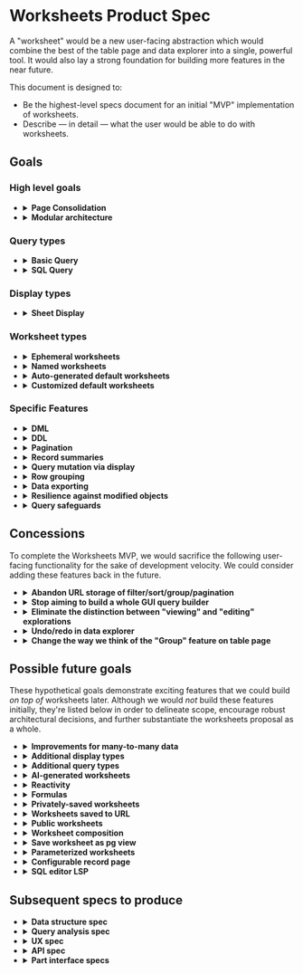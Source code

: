 # Worksheets Product Spec

A "worksheet" would be a new user-facing abstraction which would combine the best of the table page and data explorer into a single, powerful tool. It would also lay a strong foundation for building more features in the near future.

This document is designed to:

- Be the highest-level specs document for an initial "MVP" implementation of worksheets.
- Describe — in detail — what the user would be able to do with worksheets.

## Goals

### High level goals

- <details>
    <summary><b>Page Consolidation</b></summary>

    ---

    Worksheets would unify the table page and the data explorer into a single abstraction with (almost) all the features of both.

    Rationale:
    
    - Currently, there are things you can do in the table page but _not_ the data explorer. For example: edit cells, display record summaries, group rows visually, filter/sort via column header cells, modify display options, drag to re-order columns, and more.
    - Likewise there are things you can do in the data explorer but can't do in the table page. For example: view columns from related tables, summarize data, hide columns, save view settings, and more.
    - Many of the above features would be very useful in combination. For example: view columns from related tables _and_ edit cells.

    ---
    </details>


- <details>
    <summary><b>Modular architecture</b></summary>

    ---

    The worksheet system would be split into two polymorphic parts: the "query" and the "display". One worksheet would always have one query and one display, but each part could be swapped out for a different part of the same type.

    Query types could hypothetically be:

    - A simplistic GUI with filtering and sorting akin to the table page
    - An SQL editor
    - An AI query generator with natural language input
    - An elaborate GUI query builder with a rich drag-and-drop interface

    Display types could hypothetically be:

    - A sheet view akin to the table page, where users can perform data entry
    - An interactive scatter plot, allowing you to click on dots to see/edit more fields
    - A calendar view of data, allowing you to input data too
    - A map view displaying GIS data

    The user would be able to **combine any query type with any display type**.

    Rationale:
    
    - This loosely-coupled architecture would pave the road for a future where we can rapidly develop additional query types and display types by building them in isolation.
    - With more query types and display types in the future, multiplicative combinations would make the worksheets system incredibly powerful.

    For the worksheets MVP, we'd would implement two query types **Basic** and **SQL**, plus one display type: **Sheet**.
    
    ---
    </details>

### Query types

- <details>
    <summary><b>Basic Query</b></summary>

    ---

    The Basic Query would be the "easy to use" query option — and the default query type for a new worksheet.
    
    Like the data explorer:

    - You would choose a **base table** and set of **result columns**.
    - You could choose result columns from the base table or any **related tables** (via forward or reverse FKs).

    Unlike the data explorer:

    - There would be **no limit on the number of FK relationships** used to traverse related tables when selecting result columns.
    - **One-to-many data would require aggregation**. For example if your base table is Authors, you could add `"Books".id`, but you'd need to choose an aggregation function like `count` or `array_agg`. If your base is Books, then you'd be able to add the related author's `"First Name"` column in a straightforward manner, without any option to add aggregation.
    - Within the list of result columns, you would be able to **rearrange the columns** after adding them. Note that this is in the _query_, not the display. Imagine a UI similar to our current record summary template builder — it allows your to drag to re-order the columns you've chosen.
    - The user would have the ability to imperatively **add all remaining columns from the base table** via a button or menu option. This action would look at the base table's columns in PostgreSQL and append any missing columns into the query's set of result columns.

    Like the table page:
    
    - It would allow you to perform simple filtering and sorting (on any result column) via a GUI.

    Unlike the table page:

    - There would be no "Group" option. This functionality would be moved to the Sheet display instead. It's described in more detail within the "Row Grouping" feature below.

    Additionally:

    - You would be able to convert any Basic Query into an SQL Query.
    - You would be able to set aliases for columns to assign names to them within the worksheet. This feature is necessary to disambiguate identically-named columns from related tables.
    - The interface would make it hard (but not impossible) to define a query which lacks the primary key column(s). This is to guide the user towards a query that will allow DML (explained more below). The precise UX is TBD, but here's one way it could work... After the user selects a base table, Mathesar would automatically add the pk (or unique) column(s). If the user later chooses to remove those columns from the query, Mathesar would display a confirmation dialog first in order to explain that DML would not be possible with no identifying columns. However we design the UX, the point is: there would be some additional grease for the idiomatic path (where pk columns are included) and additional friction for the idiosyncratic path (where pk columns are excluded).

    ---
    </details>

- <details>
    <summary><b>SQL Query</b></summary>

    ---

    The SQL Query type would allow users to manually enter SQL into Mathesar.

    You would _not_ be able to convert an SQL query into a Basic query.

    Rationale:

    - Users have upvoted our [SQL roadmap discussion](https://github.com/mathesar-foundation/mathesar/discussions/2277)
    - One user [said](https://github.com/mathesar-foundation/mathesar/discussions/3550#discussioncomment-9185862) _"i would be satisfied if the Data Explorer required you to use raw SQL to construct queries"_ and also gave some [example queries](https://github.com/mathesar-foundation/mathesar/discussions/3532#discussioncomment-9153129).
    - With the worksheets system supporting SQL, we'd have a solid foundation to build other query types later by building things that _generate_ SQL, for example natural language querying via LLM.

    ---
    </details>

### Display types

- <details>
    <summary><b>Sheet Display</b></summary>

    ---

    The Sheet display type would function similar to the sheet interface on the table page, ideally with a minimal amount of regression in functionality. (More of its features are described within separate "goals" below.)

    The Sheet would have the following user-editable configuration:

    - Display options for all columns (mirroring the column metadata we currently have)
    - Customized column widths
    - Record summary configuration for FK columns (described in more detail below)

    ---
    </details>

### Worksheet types

- <details>
    <summary><b>Ephemeral worksheets</b></summary>

    ---

    Similar to explorations, the user should be able to build a worksheet and use all of its features _without_ saving it.

    ---
    </details>

- <details>
    <summary><b>Named worksheets</b></summary>

    ---

    Similar to explorations, the user should be able to **save** a worksheet. 
    
    - Each saved worksheet would:
        - live inside a schema.
        - have a name, unique among all the worksheets within the same schema.
    - All database collaborators would be able to modify the definition of saved worksheets and re-save them.
    - It would not be possible to move the worksheet to a different schema.
    - The worksheet interface would visually indicate the save status to users, making it clear whether the definition of a saved worksheet has been modified since it was last saved.
    - On the Schema page, Mathesar would list Saved Worksheets instead of explorations.

    Unlike explorations:

    - The user would also have the option to save worksheet changes _as a new worksheet_.

    ---
    </details>

- <details>
    <summary><b>Auto-generated default worksheets</b></summary>

    ---

    The Worksheets MVP project would replace the current Table Page with a worksheet interface.
    
    Here is how it would work:

    - The Schema Page would still show a list of tables (as it currently does).
    - Clicking on a table within the list would open the "Default Worksheet" for that table.
    - The default worksheet would begin as an auto-generated worksheet having:
        - A **Basic Query** with:
            - All columns in the table, in the order from PostgreSQL.
            - No filter conditions
            - One sort condition applied on the primary key if possible
        - A **Sheet Display** with default configuration
    - The user would be able to freely modify the auto-generated worksheet, with their changes triggering the "unsaved changes" visual indicator.
    - With any unsaved changes, the user would be able to save the auto-generated worksheet as a new _named worksheet_.
    - With _certain types of unsaved changes_, the user would also be able to save their changes by updating the default worksheet to a _customized default worksheet_. Mathesar would only allow this action when the query:
        - contains all the columns in the base table and no more
        - has no filter conditions
        - has no column aliases

    ---
    </details>

- <details>
    <summary><b>Customized default worksheets</b></summary>

    ---

    Customized default worksheets would be opened by clicking on a table, just like an auto-generated default worksheet. To the user, the two kinds of worksheets would appear identical. But the _customized_ default worksheet would be a _saved_ worksheet. Just, instead of being saved with a name, it would be saved by association to a table.
    
    Customized default worksheets would serve as a metadata container, allowing the worksheet system to entirely replace our current column metadata and replace some of our current table metadata.

    ---
    </details>

### Specific Features

- <details>
    <summary><b>DML</b></summary>

    ---

    Within the some display types, the user should be able to **edit data**.
    
    - For example, with the Sheet display type, the user should be able to add records, delete records, and edit cells.
    - This should be possible regardless of the query type. So for example, the user should be able to query via SQL and then edit cells.
    - The worksheet system will thus need a mechanism to trace down the origins of each cell _regardless of the query type_.
    - Other (future) display types might implement data modification too, for example a calendar view in which people can add/edit events. So the data origin tracing mechanism needs to be general-purpose enough to work with polymorphic queries and displays.
    - Not all cells necessarily need to be editable. The more we can make editable, the better, but some are obviously impossible, and that's okay.

    ---
    </details>

- <details>
    <summary><b>DDL</b></summary>

    ---

    From the Sheet display, we should support the same DDL operations that the table page currently supports. This means the display needs to understand the origin of each column so that it can modify it.

    There are a great deal of UX problems to solve here. For example... How do we communicate the difference between removing a column from the query and dropping the column from an underlying table? Same question for inserting. Subsequent specs will answer UX questions like these.

    This means that, for the worksheets MVP, we would not attempt to build some sort of schema-level UI for DDL operations. Instead, Mathesar's means of DDL would be a worksheet with a Sheet display.

    ---
    </details>

- <details>
    <summary><b>Pagination</b></summary>

    ---

    Control over pagination would be delegated to the _display_ — not the _query_. 
    
    This design has the following implications:
    
    - In order to send a final query to PostgreSQL, the worksheet system would combine the query's definition (potentially raw SQL) with the pagination set in the display. From an implementation perspective, this would be feasible by wrapping the query in a CTE and applying LIMIT/OFFSET outside the CTE.
    - All display types would need to implement their own pagination UI.

    A user would also be free to write their own SQL with LIMIT/OFFSET statements, but the worksheet system would make to attempt to strip them or present them in the UI. The display pagination would be applied on top of any LIMIT/OFFSET present in the user-defined SQL.

    ---
    </details>

- <details>
    <summary><b>Record summaries</b></summary>

    ---

    Like the current table page, the Sheet display would:

    - Be capable of displaying record summaries for FK columns.
    - Allow the user to configure the record summary template.

    Additionally, the Sheet display would also:

    - Allow users to configure the record summary template on a _per-column_ basis, rather than _per-table_. Configuring it _per-table_ would no longer be possible.
    - Allow users to disable record summary display on a per-column basis, displaying the raw values instead.

    Notes:

    - The record summary configuration would be stored inside the Sheet configuration inside the worksheet.
    - Record summary configuration is more than just a display option because it affects what we need to send to PostgreSQL. So, somewhat like pagination, the worksheet system would delegate control over record summaries to the _display_. The display would be responsible for informing the worksheet about the record summaries it needs, and the worksheet would combine that information with the query definition to formulate a full query to send to PostgreSQL
    
    Other changes:

    - With the record summary template being moved to storage per-column instead of per-table, the only place left that we'd need to use per-table record summaries is on the record page. On that page we use the record summary to generate the page title. To allow the user to still configure the template on a per-table basis, we'd add a mechanism to the record page for doing so. And to store this configuration, we'd continue using our the record summary template field in our TableMetadata model.

    ---
    </details>

- <details>
    <summary><b>Query mutation via display</b></summary>

    ---

    The worksheet container would have a mechanism to allow some small query mutations to be performed _via the display_. Only certain query types and certain display types would support query mutation via display. For the worksheets MVP, it would be the Basic Query and the Sheet Display.

    Here are the cases we need to handle for the MVP:

    - Re-ordering query columns via drag-and-drop on column headers in display.
    - Remove query column via context menu in display
    - Add/remove filter/sort conditions via context menu in display

    To reiterate: these features would only be available when the query is a Basic query. With an SQL query, the user would need to manually edit the SQL to accomplish these tasks.

    ---
    </details>

- <details>
    <summary><b>Row grouping</b></summary>

    ---

    The Sheet display would have a "Group" feature similar to the "Group" feature on the current table page.
    
    But it would **differ** in some important ways:

    - **Pagination would be inside groups** (rather than groups inside pagination). The default page size per group would be 20.
    - The list of groups (within the root level or a parent group) would also be paginated, with the default page size again being 20.
    - Groups would be **collapsible**.
    - With multiple grouping columns applied, the groups would be **nested**, allowing them to be collapsed and expanded at multiple levels.
    - With all of the grouping columns being writable via DML, each **group would have its own "Add Record" button**. This would  allow the user to insert a record directly into a group. (Groups would not have their own placeholder row though — just a button.)
    - The sorting of groups would be specified per-grouping-column, either ascending (default) or descending.
    - The user would be able to collapse or expand all sibling groups together. This would not affect parents, children, or cousins.
    - Depending on the implementation we choose, it might be necessary to place a cap on the _depth_ of grouping, perhaps setting a maximum of three levels deep.
    - The grouping definition UI would allow the user to re-arrange the grouping columns (similar the re-arranging currently implemented for sorting columns).


    Rationale:

    - The above design would offer a far superior UX to our current Group feature. Much of our current grouping logic would need to be re-implemented for worksheets anyway, so it's worth it to take a fresh look at the overall structure of this feature in order to improve it.

    ---
    </details>

- <details>
    <summary><b>Data exporting</b></summary>

    ---

    Data export functionality would be delegated to the display.

    The Sheet display would offer a data export feature similar to our current table export, but it would not be available when row grouping is enabled.

    Other (future) display types might implement their own export capabilities, for example exporting a chart to SVG, PNG, or PDF format.

    ---
    </details>

- <details>
    <summary><b>Resilience against modified objects</b></summary>

    ---

    "Resilience" here means: if the database structure changes outside of Mathesar, nothing breaks inside of Mathesar.

    Currently, Mathesar has the following resilience characteristics:

    > - ✅ Added columns
    >     - Good because Mathesar displays new columns where the user would expect — in the table page
    > - ✅ Dropped columns, with the table page
    > - ❌ Dropped columns, with the data explorer
    >     - Bad because a if a dropped column is referenced within an exploration, the whole exploration breaks, leaving the user no way to recover it.
    > - ❌ Dropped tables, with the data explorer
    >     - Bad for the same reason as dropped columns
    > - ✅ Renamed columns
    > - ✅ Renamed tables
    > - ❌ Column attnum modification
    >     - E.g. if a data migration tool adds a new column instead of changing the type of an existing column, the column won't be included in a record summary template, even if it has the same name as before. This is because we use attnums to reference columns.
    > - ❌ OID modification
    >     - E.g. if a table is exported via pg_dump and re-imported it will get a new OID, breaking URLs to the table, explorations using the table, and table-level metadata.
    
    For Worksheets, the data structures we choose will affect the resilience characteristics. And because those data structures are beyond the scope of this spec, we do not specify the exact resilience characteristics for Worksheets just yet. But it should be a high priority to design the algorithms and data structures so as to **avoid regressions in resilience**. If we can _improve_ resilience too, then great!

    Notable considerations

    - When a new **column is added** to a table:
        - Ephemeral worksheets and named worksheets should remain unaffected, requiring users to manually add the new column before they see its data.
            - In some cases, users might not expect this behavior. For example if they begin with a default worksheet, resize a column, then save a new named worksheet, the named worksheet won't get new columns added to it. Thus, we could employ the following mitigation strategies to help give users the correct expectations. When saving a default worksheet as a named worksheet, the UI would make this "new-column" behavior clear to users. When adding a new column to a table, the UI would also mention this behavior.
        - Auto-generated default worksheets would automatically see the new column when generated.
        - Customized default worksheets are trickier... Since the default worksheet serves as a representation of the table, the new column _must_ display automatically. But a customized worksheet already holds state which lists columns. To solve this source-of-truth problem,  Mathesar would reconcile the worksheet's columns with the PostgreSQL columns before loading a customized default worksheet. If the worksheet is missing a column, then the new column would be added and the customized default worksheet would be updated before it is loaded. The user would see the new column, and all changes would be saved already.

    - When a **column is dropped**:
        - We need to make sure that a customized default worksheet for the table doesn't break!
        - So within a customized default worksheet, the reconciliation process described above for _added_ columns should also be implemented for _dropped_ columns.
        - Plus, we might be able to easily apply the same dropped-column reconciliation logic to _named_ worksheets too. But it could require more consideration. If a dropped column is referenced within a filter condition, it might not be appropriate to automatically remove it.
    
    - Resilience for display configuration
        - The worksheet's _display_ will also need some level of resilience against changes to the worksheet's _query_. For example, if the user has given a column a custom width (in the display), it would be great if we could maintain that customization even in the face of changes to the column's alias and/or ordering index (in the query). We may need to get clever to accomplish this! But that same cleverness may well prove useful in handling other resilience scenarios too.

    ---
    </details>

- <details>
    <summary><b>Query safeguards</b></summary>

    ---

    The worksheets system would (for the time being) restrict user-defined SQL to one SELECT statement. And it would ensure (recursively) that any nested statements are SELECT statements as well. This would prevent the user from executing DDL or DML within worksheets. It would (for better or worse) also prevent users from creating temporary tables for their queries.

    Rationale:

    - Although these safeguards would add extra work for us, it seems prudent to move cautiously with a user-facing SQL editor and be careful not to give users too much power at once. Some Mathesar administrators might be comfortable giving their users the ability to edit data through the UI but wary of giving them the ability to do so via SQL.

    ---
    </details>

## Concessions

To complete the Worksheets MVP, we would sacrifice the following user-facing functionality for the sake of development velocity. We could consider adding these features back in the future.

- <details>
    <summary><b>Abandon URL storage of filter/sort/group/pagination</b></summary>

    ---

    Currently, the Table Page has a nice feature to serialize the filter/sort/group/pagination settings into the URL so that you can bookmark or share a link to a table with it being pre-filtered.
    
    We would not attempt to replicate this functionality within the Worksheets MVP.

    ---
    </details>

- <details>
    <summary><b>Stop aiming to build a whole GUI query builder</b></summary>

    ---

    Currently, the Data Explorer attempts to provide a GUI query builder. However, our user testing has demonstrated that it does a very poor job of striking a balance between power and ease of use. It often falls into an uncanny valley between the two, being underpowered and too difficult to use.

    In the worksheets MVP, the "Basic Query" would offer ease of use, and the "SQL Query" would offer power.

    ---
    </details>

- <details>
    <summary><b>Eliminate the distinction between "viewing" and "editing" explorations</b></summary>

    ---

    Currently, the Data Explorer has separate pages for viewing vs editing a saved exploration.

    In the worksheets MVP, there would be no separate "view" page. It would just be one page where the user can run the worksheet and edit its definition.

    ---
    </details>

- <details>
    <summary><b>Undo/redo in data explorer</b></summary>

    ---

    Currently, the Data Explorer has "Undo" and "Redo" buttons which alter the exploration definition. For simplicity's sake the Worksheets MPV would not have this feature.

    ---
    </details>

- <details>
    <summary><b>Change the way we think of the "Group" feature on table page</b></summary>

    ---

    The "Group" feature currently available on the table page would change a bit in behavior. This would likely be a net-win but could potentially result in some minor regressions in functionality depending on the final implementation.

    ---
    </details>


## Possible future goals

These hypothetical goals demonstrate exciting features that we could build _on top of_ worksheets later. Although we would _not_ build these features initially, they're listed below in order to delineate scope, encourage robust architectural decisions, and further substantiate the worksheets proposal as a whole.

- <details>
    <summary><b>Improvements for many-to-many data</b></summary>

    ---

    Back in late 2023, conversations about worksheets actually grew out of conversations about improving user flows and experience for many-to-many data! Here is how worksheets could lay a groundwork for such improvements:

    - We could have a new "multi-record" _cell_ type which the Sheet would display whenever it sees a column defined as an `array_agg` of primary key cells. (As currently spec'ed, the user would be able to produce such columns via the Basic query or the SQL query.) The multi-record cell would work as follows:
    - It would allow the user to _view_ by displaying multiple record summaries as pills. Possibly the user could also expand the view to see more details in a modal.
    - It would allow the user to _edit_ by adding or removing records. These edits would result in INSERT/DELETE statements.

    ---
    </details>

- <details>
    <summary><b>Additional display types</b></summary>

    ---

    Each of these additional display types would accept their own special configuration to control the mapping between result columns and the rendering of the display. The worksheet container would present that configuration UI to the user within an inspector panel.

    - **Charts and graphs** — e.g. scatter plot, line chart, bar chart, pie char, etc.
    - **Calendar display** — e.g. where the user would be able to move through months or weeks or days, see events, and edit events too
    - **Map display** — The base map would be set via configuration, possibly with API keys used for lookup of base map tiles (e.g. Mapbox, Google). Then the user could configure geometry to display atop the base map by selecting columns from the result set. There could even be mouse interactions to select geometry for more detailed inspection of other fields not displayed on the map.
    - **Card view** — The user could configure fields displayed on the card, plus the action to take when clicking the card.

    ---
    </details>

- <details>
    <summary><b>Additional query types</b></summary>

    ---

    - **GUI query builder** — Perhaps at some point we'd want to take a second stab at building something like the data explorer's GUI query builder — but better. This could be implemented as a drop-in query type.
    - **AI query** — This would take natural language input, combine it with Mathesar's knowledge of the schema, and use an AI model to generate SQL.

    ---
    </details>

- <details>
    <summary><b>AI-generated worksheets</b></summary>

    ---

    In addition to generating SQL from a natural language prompt, Mathesar could offer a feature to generate and entire _worksheet_ from a natural language prompt. For example:

    > Show me a line chart of the number of checkouts per month over the past year. Use separate lines for checkouts at different library branches.

    ---
    </details>

- <details>
    <summary><b>Reactivity</b></summary>

    ---

    Here's a tricky situation... Let's say you have a query like this:

    ```sql
    SELECT
        "Books".id,
        "Books"."Title" AS title,
        "Books"."Author" AS author,
        "Authors"."First Name" AS author_first_name,
        "Authors"."Last Name" AS author_last_name
    FROM "Books"
    LEFT JOIN "Authors" ON "Authors".id = "Books"."Author"
    ```

    In the Sheet, the `author` column would display record summaries by default, because it's an FK column. And it would allow editing via the record selector. Now let's pretend you _modify_ an `author` cell. What should happen to the `author_first_name` and `author_last_name` cells with the row you just edited?

    Ideally those dependent cells would update too, showing you the latest data. But implementing that auto-updating logic is actually somewhat difficult!

    With arbitrary SQL, the worksheet wouldn't necessarily have unique rows, even if each row did have primary keys to allow editing. We could refresh the _entire sheet_, but that could be problematic if other things have changed too — e.g. many rows inserted by another user that throws off the pagination.

    For the Worksheets MPV, we will not worry about auto-updating any dependent cells. The user will need to **manually click a Refresh button to see dependent cells update.**

    Post-MVP, we could spend more time considering this problem and implementing a solution.

    ---
    </details>

- <details>
    <summary><b>Formulas</b></summary>

    ---

    Within the "Basic Query", we could extend the UI for entering filter conditions and result columns by providing a **GUI _expression_ builder**. This would be _much_ easier to design and build than a fully-fledged GUI _query_ builder because the problem is much narrower in scope. So I think we actually _could_ design and implement something with the right mix of power and ease-of-use. It would allow the user to (for example) add a calculated result column which shows the sum of two fields; or filter on two columns being equal to each other.

    ---
    </details>

- <details>
    <summary><b>Privately-saved worksheets</b></summary>

    ---

    In addition to saving worksheets within the group of collaborators, users might want to save worksheets to their own user account. The main use case here would not be "privacy" per set, but rather that people commonly want to experiment or dabble around without cluttering up the workspace of other users.

    ---
    </details>

- <details>
    <summary><b>Worksheets saved to URL</b></summary>

    ---

    The entire worksheet definition could theoretically be serialized into the URL client-side, as we currently do for the filter/sort/group/pagination params. This would allow ephemeral worksheets to be shared via the URL. 
    
    Since the worksheet definition could become quite large, an alternate approach would be to permanently save every worksheet definition within the internal database every time a worksheet is run. We could index it on its hash. Then on the client we could update the URL with a new hash whenever the worksheet definition is modified. This would allow worksheets to _effectively_ be ephemeral (because the user wouldn't need to bother with naming them or finding a place to save them), and the URL would be kept concise for easy sharing.

    ---
    </details>

- <details>
    <summary><b>Public worksheets</b></summary>

    ---

    We could resurrect our killed "public sharing" feature as follows:

    1. We'd have a model in the internal database called `WorksheetShare` with the following fields:

        - `worksheet` - a reference to a saved worksheet
        - `role` - a reference to a saved role password
        - `slug` - (unique) a small text field used to lookup the share.

    1. When anonymous visit a URL with the slug, the worksheet would be rendered and the user would be given access to it through the corresponding PostgreSQL role.

    This could even allow people to set up anonymously _writable_ worksheets! So we'd need to UI to warn people of the implications here.

    The worksheet _definition_ would not be writable by anonymous users.

    ---
    </details>

- <details>
    <summary><b>Worksheet composition</b></summary>

    ---

    It would be cool to base a worksheet's query on top of the query used in another saved worksheet. This would allow the user to define query pipelines with the ability to view, edit, and reuse each step in isolation.

    To expose this feature in raw SQL, we could have a "magic" schema name, configurable per-database, that would refer to the worksheets stored within the database. It could default simply to `worksheets` for simplicity. And the user could change the configuration to another name in the case that they actually had a real schema with that name.

    ---
    </details>

- <details>
    <summary><b>Save worksheet as pg view</b></summary>

    ---

    Mathesar could save the query as a PostgreSQL view and replace the query definition with simply selecting from the view.

    ---
    </details>

- <details>
    <summary><b>Parameterized worksheets</b></summary>

    ---

    1. A worksheet could define a set of parameters with names and types.
    1. The query would be able to reference parameters in certain places. For example, a Basic query would be able to reference parameters in filter values. A SQL query would ideally be able to reference parameters too, but we'd need to be clever about figuring out a parser-friendly way to do this.
    1. In order to execute, the worksheet would need to have values supplied for these parameters. In building the worksheet, the user could supply sample values to be used.
    1. The worksheet could be embedded into other contexts which can supply parameters, (e.g. the record page)

    ---
    </details>

- <details>
    <summary><b>Configurable record page</b></summary>

    ---

    Using parameterized worksheets, the user could configure any number of worksheets to display on the record page, replacing the current "table widgets" as needed.

    ---
    </details>

- <details>
    <summary><b>SQL editor LSP</b></summary>

    ---

    Supabase has been developing a [PostgreSQL language server](https://github.com/supabase-community/postgres_lsp) that we could plug into our SQL editor to provide a really nice experience for query authoring.

    ---
    </details>


## Subsequent specs to produce

- <details>
    <summary><b>Data structure spec</b></summary>

    ---

    This spec must describe the following data structures:

    - a "Basic Query" instance
    - a "SQL Query" instance
    - a "Sheet" display configuration
    - a whole worksheet instance, including
        - how its contained query and display definitions would be stored
        - how it would be saved to the internal database, along with its name

    It must clearly specify how these data structures reference database objects. Do they use OIDs, names, or some combination thereof. In the display, how would the column display options (e.g. customized width) be associated with columns? Names? Indexes? Something else? (As such, there might be some interdependence between this spec and the Query Analysis Spec.)

    ---
    </details>

- <details>
    <summary><b>Query analysis spec</b></summary>

    ---

    In order to satisfy the DML, DDL, and query safeguard goals, the worksheets system would need a way of analyzing the query — even user-authored SQL — to understand what is happening and trace down the origins of each result column. The query analysis spec needs to answer:

    - How would such analysis be performed?
    - Where in our stack would it run? (And consequently, what language would we use to implement it?)
    - What output would the analysis generate?

    ---
    </details>

- <details>
    <summary><b>UX spec</b></summary>

    ---

    This spec should provide mockups and behavioral descriptions to specify:

    - The worksheet container
    - The Basic query editor
    - The SQL query editor
    - The Sheet display, including inspector

    ---
    </details>

- <details>
    <summary><b>API spec</b></summary>

    ---

    This spec must describe all RPC methods, parameters, and return values required for implementation.

    In particular:

    - Walk through the lifecycle of a worksheet from start to finish, specifying the ways in which API requests are triggered. Under what circumstances might the _query_ part need to trigger API requests? The _display_ part? The worksheet container?
    - Implementing row grouping does not seem straightforward. How will data-fetching and rendering work?

    ---
    </details>

- <details>
    <summary><b>Part interface specs</b></summary>

    ---

    The worksheet container would orchestrate communication between query and display by passing the each part a set of dependencies. Here, we specify what each part needs to be able to do:

    For example, the query part needs to be able to:

    - Statically inform the container whether it supports re-ordering columns. _(The Basic Query would. The SQL Query would not)_.
    - Imperatively receive instructions from the container to re-order its columns.
    - Imperatively send its query definition to the container when changed.
    - _etc..._

    For example, the display part needs to be able to:

    - Reactively know whether the query is capable of re-ordering its columns.
    - _etc..._

    We need to flesh these out, ideally as TypeScript interfaces.

    ---
    </details>



